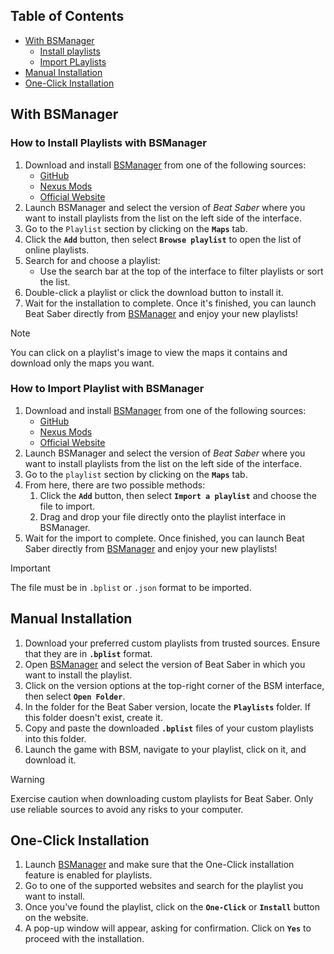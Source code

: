 ## Table of Contents

- [With BSManager](#with-bsmanager)
    - [Install playlists](#how-to-install-playlists-with-bsmanager)
    - [Import PLaylists](#how-to-import-playlist-with-bsmanager)
- [Manual Installation](#manual-installation)
- [One-Click Installation](#one-click-installation)

## With BSManager

### How to Install Playlists with BSManager  

1. Download and install [BSManager](https://www.bsmanager.io) from one of the following sources:  
   - [GitHub](https://github.com/Zagrios/bs-manager/releases/latest)  
   - [Nexus Mods](https://www.nexusmods.com/beatsaber/mods/18?tab=files)  
   - [Official Website](https://www.bsmanager.io)  
2. Launch BSManager and select the version of *Beat Saber* where you want to install playlists from the list on the left side of the interface.  
3. Go to the `Playlist` section by clicking on the __`Maps`__ tab.
4. Click the __`Add`__ button, then select __`Browse playlist`__ to open the list of online playlists.  
5. Search for and choose a playlist:  
   - Use the search bar at the top of the interface to filter playlists or sort the list.  
6. Double-click a playlist or click the download button to install it.
7. Wait for the installation to complete. Once it's finished, you can launch Beat Saber directly from [BSManager](https://www.bsmanager.io) and enjoy your new playlists!

> [!NOTE]  
> You can click on a playlist's image to view the maps it contains and download only the maps you want.

### How to Import Playlist with BSManager

1. Download and install [BSManager](https://www.bsmanager.io) from one of the following sources:  
   - [GitHub](https://github.com/Zagrios/bs-manager/releases/latest)  
   - [Nexus Mods](https://www.nexusmods.com/beatsaber/mods/18?tab=files)  
   - [Official Website](https://www.bsmanager.io)  
2. Launch BSManager and select the version of *Beat Saber* where you want to install playlists from the list on the left side of the interface.  
3. Go to the `playlist` section by clicking on the __`Maps`__ tab.  
4. From here, there are two possible methods:  
   1. Click the __`Add`__ button, then select __`Import a playlist`__ and choose the file to import.  
   2. Drag and drop your file directly onto the playlist interface in BSManager.  
5. Wait for the import to complete. Once finished, you can launch Beat Saber directly from [BSManager](https://www.bsmanager.io) and enjoy your new playlists!  

> [!Important]
> The file must be in `.bplist` or `.json` format to be imported.  

## Manual Installation

1. Download your preferred custom playlists from trusted sources. Ensure that they are in __`.bplist`__ format.
2. Open [BSManager](https://www.bsmanager.io) and select the version of Beat Saber in which you want to install the playlist.
3. Click on the version options at the top-right corner of the BSM interface, then select __`Open Folder`__.
4. In the folder for the Beat Saber version, locate the __`Playlists`__ folder. If this folder doesn't exist, create it.
5. Copy and paste the downloaded __`.bplist`__ files of your custom playlists into this folder.
6. Launch the game with BSM, navigate to your playlist, click on it, and download it.

> [!WARNING]  
> Exercise caution when downloading custom playlists for Beat Saber. Only use reliable sources to avoid any risks to your computer.

## One-Click Installation

1. Launch [BSManager](https://www.bsmanager.io) and make sure that the One-Click installation feature is enabled for playlists.
2. Go to one of the supported websites and search for the playlist you want to install.
3. Once you've found the playlist, click on the __`One-Click`__ or __`Install`__ button on the website.
4. A pop-up window will appear, asking for confirmation. Click on __`Yes`__ to proceed with the installation.
